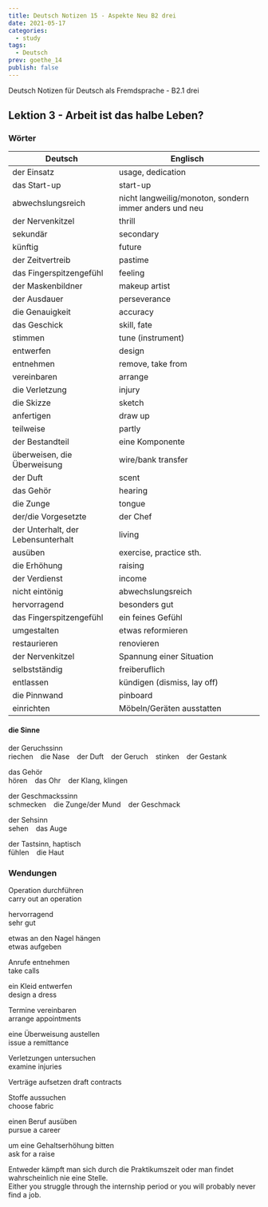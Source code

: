 ```yaml
---
title: Deutsch Notizen 15 - Aspekte Neu B2 drei
date: 2021-05-17
categories:
  - study
tags:
  - Deutsch
prev: goethe_14
publish: false
---
```


Deutsch Notizen für Deutsch als Fremdsprache - B2.1 drei

<!-- more -->

## Lektion 3 - Arbeit ist das halbe Leben?

### Wörter

| Deutsch                            | Englisch                                               |
| ---------------------------------- | ------------------------------------------------------ |
| der Einsatz                        | usage, dedication                                      |
| das Start-up                       | start-up                                               |
| abwechslungsreich                  | nicht langweilig/monoton, sondern immer anders und neu |
| der Nervenkitzel                   | thrill                                                 |
| sekundär                           | secondary                                              |
| künftig                            | future                                                 |
| der Zeitvertreib                   | pastime                                                |
| das Fingerspitzengefühl            | feeling                                                |
| der Maskenbildner                  | makeup artist                                          |
| der Ausdauer                       | perseverance                                           |
| die Genauigkeit                    | accuracy                                               |
| das Geschick                       | skill, fate                                            |
| stimmen                            | tune (instrument)                                      |
| entwerfen                          | design                                                 |
| entnehmen                          | remove, take from                                      |
| vereinbaren                        | arrange                                                |
| die Verletzung                     | injury                                                 |
| die Skizze                         | sketch                                                 |
| anfertigen                         | draw up                                                |
| teilweise                          | partly                                                 |
| der Bestandteil                    | eine Komponente                                        |
| überweisen, die Überweisung        | wire/bank transfer                                     |
| der Duft                           | scent                                                  |
| das Gehör                          | hearing                                                |
| die Zunge                          | tongue                                                 |
| der/die Vorgesetzte                | der Chef                                               |
| der Unterhalt, der Lebensunterhalt | living                                                 |
| ausüben                            | exercise, practice sth.                                |
| die Erhöhung                       | raising                                                |
| der Verdienst                      | income                                                 |
| nicht eintönig                     | abwechslungsreich                                      |
| hervorragend                       | besonders gut                                          |
| das Fingerspitzengefühl            | ein feines Gefühl                                      |
| umgestalten                        | etwas reformieren                                      |
| restaurieren                       | renovieren                                             |
| der Nervenkitzel                   | Spannung einer Situation                               |
| selbstständig                      | freiberuflich                                          |
| entlassen                          | kündigen (dismiss, lay off)                            |
| die Pinnwand                       | pinboard                                               |
| einrichten                         | Möbeln/Geräten ausstatten                              |

#### die Sinne

der Geruchssinn  
riechen &ensp; die Nase &ensp; der Duft &ensp; der Geruch &ensp; stinken &ensp; der Gestank

das Gehör  
hören &ensp; das Ohr &ensp; der Klang, klingen

der Geschmackssinn  
schmecken &ensp; die Zunge/der Mund &ensp; der Geschmack

der Sehsinn  
sehen &ensp; das Auge

der Tastsinn, haptisch  
fühlen &ensp; die Haut

### Wendungen

Operation durchführen  
carry out an operation

hervorragend  
sehr gut

etwas an den Nagel hängen  
etwas aufgeben

Anrufe entnehmen  
take calls

ein Kleid entwerfen  
design a dress

Termine vereinbaren  
arrange appointments

eine Überweisung austellen  
issue a remittance

Verletzungen untersuchen  
examine injuries

Verträge aufsetzen
draft contracts

Stoffe aussuchen  
choose fabric

einen Beruf ausüben  
pursue a career

um eine Gehaltserhöhung bitten  
ask for a raise

Entweder kämpft man sich durch die Praktikumszeit oder man findet wahrscheinlich nie eine Stelle.  
Either you struggle through the internship period or you will probably never find a job.
